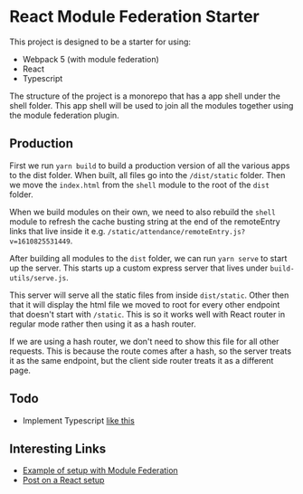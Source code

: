 # React Module Federation Starter

This project is designed to be a starter for using:

- Webpack 5 (with module federation)
- React
- Typescript

The structure of the project is a monorepo that has a app shell under the shell folder.
This app shell will be used to join all the modules together using the module federation plugin.

## Production
First we run `yarn build` to build a production version of all the various apps to the dist folder. When built, all files go into the `/dist/static` folder. Then we move the `index.html` from the `shell` module to the root of the `dist` folder.

When we build modules on their own, we need to also rebuild the `shell` module to refresh the cache busting string at the end of the remoteEntry links that live inside it e.g. `/static/attendance/remoteEntry.js?v=1610825531449`.

After building all modules to the `dist` folder, we can run `yarn serve` to start up the server. This starts up a custom express server that lives under `build-utils/serve.js`.

This server will serve all the static files from inside `dist/static`. Other then that it will display the html file we moved to root for every other endpoint that doesn't start with `/static`. This is so it works well with React router in regular mode rather then using it as a hash router.

If we are using a hash router, we don't need to show this file for all other requests. This is because the route comes after a hash, so the server treats it as the same endpoint, but the client side router treats it as a different page.

## Todo
- Implement Typescript [like this](https://github.com/module-federation/module-federation-examples/tree/master/typescript)

## Interesting Links
- [Example of setup with Module Federation](https://github.com/module-federation/module-federation-examples/issues/102#issuecomment-695162211)
- [Post on a React setup](https://www.nicolasdelfino.com/blog/micro-frontends-module-federation-webpack#monorepo--yarn-workspaces)
